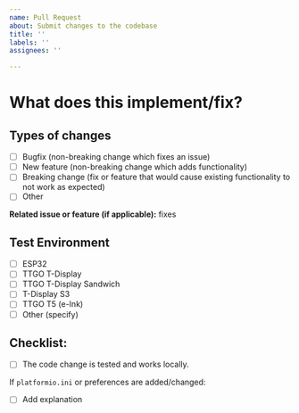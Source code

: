 ```yaml
---
name: Pull Request
about: Submit changes to the codebase
title: ''
labels: ''
assignees: ''

---
```


# What does this implement/fix?

<!-- Quick description and explanation of changes -->

## Types of changes

- [ ] Bugfix (non-breaking change which fixes an issue)
- [ ] New feature (non-breaking change which adds functionality)
- [ ] Breaking change (fix or feature that would cause existing functionality to not work as expected)
- [ ] Other

**Related issue or feature (if applicable):** fixes <link to issue>

## Test Environment

- [ ] ESP32
- [ ] TTGO T-Display
- [ ] TTGO T-Display Sandwich
- [ ] T-Display S3
- [ ] TTGO T5 (e-Ink)
- [ ] Other (specify)

## Checklist:
  - [ ] The code change is tested and works locally.

If `platformio.ini` or preferences are added/changed:
  - [ ] Add explanation

